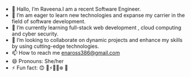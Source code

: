 - 👋 Hallo, I’m Raveena.I am a recent Software Engineer.
- 👀 I’m am eager to learn new technologies and expanse my carrier in the field of software development.
- 🌱 I’m currently learning full-stack web development , cloud computing and cyber security.
- 💞️ I’m looking to collaborate on dynamic projects and enhance my skills by using cutting-edge technologies.
- 📫 How to reach me enaross386@gmail.com
- 😄 Pronouns: She/her
- ⚡ Fun fact: 😊 🎲⚡🌞🔥❄️ 💛

<!---
Raveenaross/Raveenaross is a ✨ special ✨ repository because its `README.md` (this file) appears on your GitHub profile.
You can click the Preview link to take a look at your changes.
--->
